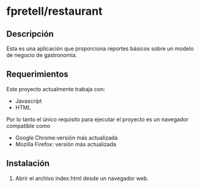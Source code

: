 # fpretell/restaurant

## Descripción

Esta es una aplicación que proporciona reportes básicos sobre un modelo de negocio de gastronomía.

## Requerimientos

Este proyecto actualmente trabaja con:

* Javascript
* HTML

Por lo tanto el único requisito para ejecutar el proyecto es un navegador compatible como
* Google Chrome:versión más actualizada
* Mozilla Firefox: versión más actualizada

## Instalación

  1. Abrir el archivo index.html desde un navegador web.
